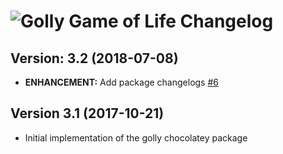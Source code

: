 # ![Golly Game of Life Changelog](https://img.shields.io/badge/Golly%20Game%20of%20Life-Package%20Changelog-blue.svg?style=for-the-badge)

## Version: 3.2 (2018-07-08)

- **ENHANCEMENT:** Add package changelogs [#6](https://github.com/AdmiringWorm/chocolatey-packages/issues/6)

## Version 3.1 (2017-10-21)

- Initial implementation of the golly chocolatey package
